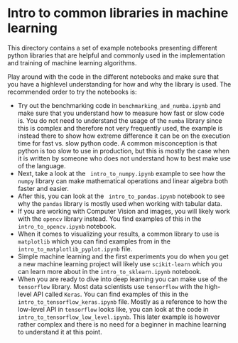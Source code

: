 # Intro to common libraries in machine learning
This directory contains a set of example notebooks presenting different python libraries that are helpful and commonly used in the implementation and training of machine learning algorithms.

Play around with the code in the different notebooks and make sure that you have a highlevel understanding for how and why the library is used. The recommended order to try the notebooks is:

* Try out the benchmarking code in `benchmarking_and_numba.ipynb` and make sure that you understand how to measure how fast or slow code is. You do not need to understand the usage of the `numba` library since this is complex and therefore not very frequently used, the example is instead there to show how extreme difference it can be on the execution time for fast vs. slow python code. A common misconception is that python is too slow to use in production, but this is mostly the case when it is written by someone who does not understand how to best make use of the language.
* Next, take a look at the ` intro_to_numpy.ipynb` example to see how the `numpy` library can make mathematical operations and linear algebra both faster and easier.
* After this, you can look at the ` intro_to_pandas.ipynb` notebook to see why the `pandas` library is mostly used when working with tabular data.
* If you are working with Computer Vision and images, you will likely work with the `opencv` library instead. You find examples of this in the ` intro_to_opencv.ipynb` notebook.
* When it comes to visualizing your results, a common library to use is `matplotlib` which you can find examples from in the ` intro_to_matplotlib_pyplot.ipynb` file.
* Simple machine learning and the first experiments you do when you get a new machine learning project will likely use `scikit-learn` which you can learn more about in the `intro_to_sklearn.ipynb` notebook.
* When you are ready to dive into deep learning you can make use of the `tensorflow` library. Most data scientists use `tensorflow` with the high-level API called `Keras`. You can find examples of this in the `intro_to_tensorflow_keras.ipynb` file. Mostly as a reference to how the low-level API in `tensorflow` looks like, you can look at the code in `intro_to_tensorflow_low_level.ipynb`. This later example is however rather complex and there is no need for a beginner in machine learning to understand it at this point.
